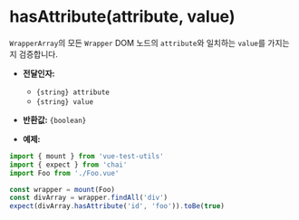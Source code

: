 # hasAttribute(attribute, value)

`WrapperArray`의 모든 `Wrapper` DOM 노드의 `attribute`와 일치하는 `value`를 가지는지 검증합니다.

- **전달인자:**
  - `{string} attribute`
  - `{string} value`

- **반환값:** `{boolean}`

- **예제:**

```js
import { mount } from 'vue-test-utils'
import { expect } from 'chai'
import Foo from './Foo.vue'

const wrapper = mount(Foo)
const divArray = wrapper.findAll('div')
expect(divArray.hasAttribute('id', 'foo')).toBe(true)
```
